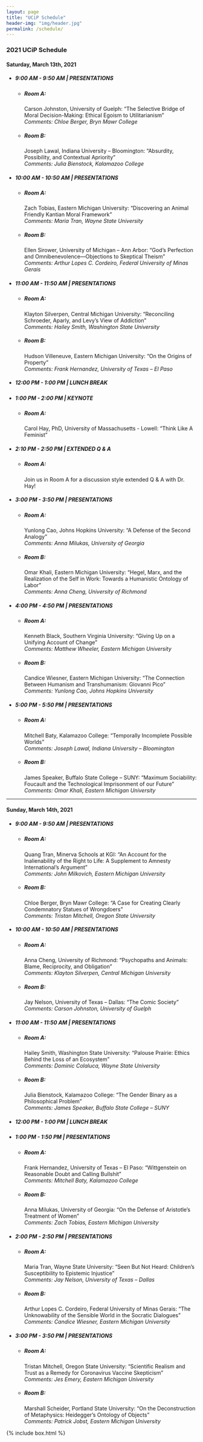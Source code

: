```yaml
---
layout: page
title: "UCiP Schedule"
header-img: "img/header.jpg"
permalink: /schedule/
---
```


<div class="container">
  <div class="col-sm-9 col-xs-12">
    <div>
      <!--<h3 class="home-h3">The 2020 UCiP was a resounding success! Thank you to everyone who helped make it what it was.</h3>
      <p><small>You can view the 2020 Schedule, along with the abstracts, <a href="{{ site.baseurl }}/history/">here</a>.</small></p>-->
      <!--<h3 class="home-h3">We are currently accepting submissions for our virtual 2021 UCiP!</h3>
      <p><small>You can view past schedules, along with the abstracts, <a href="{{ site.baseurl }}/history/">here</a>.</small></p>-->
      <!--<h3 class="home-h3">We are currently working on our 2020 UCiP Schedule!</h3>
      <p><small>Please check back at the end of February.</small></p>-->
      <h3 class="home-h3">2021 UCiP Schedule</h3>
    </div>
    <div>
      <!--<h4 class="schedule-header">Friday, March 6th, 2020</h4>
      <ul class="schedule-list">
        <li><h5>7:00 PM - 9:00 PM | WELCOME EVENT</h5>
          <ul class="schedule-list">
            <li><h5>Alumni Lounge (232):</h5>
              <p>Welcome Event: <em>Join the EMU Philosophy Club and your fellow participants for this laid-back meet & greet! Light refreshments are provided.</em></p>
            </li>
          </ul>
        </li>
      </ul>-->
      <h4 class="schedule-header">Saturday, March 13th, 2021</h4>
      <ul class="schedule-list">
        <!--<li><h5>8:30 AM - 9:00 AM | WELCOME</h5>
          <ul class="schedule-list">
            <li><h5>Tower Room (348):</h5>
              <p>Check-in & Breakfast: <em>Join Dr. John Koolage for a brief welcome message and breakfast!</em></p>              
            </li>
          </ul>
        </li>-->
        <li><h5>9:00 AM - 9:50 AM | PRESENTATIONS</h5>
          <ul class="schedule-list">
            <li><h5>Room A:</h5>
              <p>Carson Johnston, University of Guelph: “The Selective Bridge of Moral Decision-Making: Ethical Egoism to Utilitarianism”<br>
              <em>Comments: Chloe Berger, Bryn Mawr College</em></p>              
            </li>
            <li><h5>Room B:</h5>
              <p>Joseph Lawal, Indiana University – Bloomington: “Absurdity, Possibility, and Contextual Apriority”<br>
              <em>Comments: Julia Bienstock, Kalamazoo College</em></p>
            </li>
          </ul>
        </li>
        <li><h5>10:00 AM - 10:50 AM | PRESENTATIONS</h5>
          <ul class="schedule-list">
            <li><h5>Room A:</h5>
              <p>Zach Tobias, Eastern Michigan University: “Discovering an Animal Friendly Kantian Moral Framework”<br>
              <em>Comments: Maria Tran, Wayne State University</em></p>              
            </li>
            <li><h5>Room B:</h5>
              <p>Ellen Sirower, University of Michigan – Ann Arbor: “God’s Perfection and Omnibenevolence—Objections to Skeptical Theism”<br>
              <em>Comments: Arthur Lopes C. Cordeiro, Federal University of Minas Gerais</em></p>
            </li>
          </ul>
        </li>
        <li><h5>11:00 AM - 11:50 AM | PRESENTATIONS</h5>
          <ul class="schedule-list">
            <li><h5>Room A:</h5>
              <p>Klayton Silverpen, Central Michigan University: “Reconciling Schroeder, Aparly, and Levy’s View of Addiction”<br>
              <em>Comments: Hailey Smith, Washington State University</em></p>
            </li>
            <li><h5>Room B:</h5>
              <p>Hudson Villeneuve, Eastern Michigan University: “On the Origins of Property”<br>
              <em>Comments: Frank Hernandez, University of Texas – El Paso</em></p>
            </li>
          </ul>
        </li>
        <!--<li><h5>12:00 PM - 1:30 PM | LUNCH & KEYNOTE</h5>
          <ul class="schedule-list">
            <li><h5>Guild Room (330):</h5>
              <p>Shannon Spaulding, PhD, Oklahoma State University: “How We Understand Others”</p>
            </li>
          </ul>
        </li>
        <li><h5>1:45 PM - 2:50 PM | ACTIVITIES</h5>
          <ul class="schedule-list">
            <li><h5>Guild Hall (330):</h5>
              <p>Extended Q & A: <em>Join the keynote speaker after lunch to continue discussing their presentation.</em></p>
            </li>
	    <li><h5>Alumni Room (342):</h5>
              <p>The Value of Graduate School Panel: <em>Explore what graduate school in philosophy can offer.</em></p>              
            </li>
          </ul>
        </li>-->
	<li><h5>12:00 PM - 1:00 PM | LUNCH BREAK</h5>
	</li>
	<li><h5>1:00 PM - 2:00 PM | KEYNOTE</h5>
	  <ul class="schedule-list">
            <li><h5>Room A:</h5>
              <p>Carol Hay, PhD, University of Massachusetts - Lowell: “Think Like A Feminist”</p>
            </li>
          </ul>
        </li>
	<li><h5>2:10 PM - 2:50 PM | EXTENDED Q & A</h5>
	  <ul class="schedule-list">
            <li><h5>Room A:</h5>
              <p>Join us in Room A for a discussion style extended Q & A with Dr. Hay!</p>
            </li>
          </ul>
        </li>
        <li><h5>3:00 PM - 3:50 PM | PRESENTATIONS</h5>
          <ul class="schedule-list">
            <li><h5>Room A:</h5>
              <p>Yunlong Cao, Johns Hopkins University: “A Defense of the Second Analogy”<br>
              <em>Comments: Anna Milukas, University of Georgia</em></p>             
            </li>
            <li><h5>Room B:</h5>
              <p>Omar Khali, Eastern Michigan University: “Hegel, Marx, and the Realization of the Self in Work: Towards a Humanistic Ontology of Labor”<br>
              <em>Comments: Anna Cheng, University of Richmond</em></p>
            </li>
          </ul>
        </li>
        <li><h5>4:00 PM - 4:50 PM | PRESENTATIONS</h5>
          <ul class="schedule-list">
            <li><h5>Room A:</h5>
              <p>Kenneth Black, Southern Virginia University: “Giving Up on a Unifying Account of Change”<br>
              <em>Comments: Matthew Wheeler, Eastern Michigan University</em></p>  
            </li>
            <li><h5>Room B:</h5>
              <p>Candice Wiesner, Eastern Michigan University: “The Connection Between Humanism and Transhumanism: Giovanni Pico”<br>
              <em>Comments: Yunlong Cao, Johns Hopkins University</em></p>
            </li>
          </ul>
        </li>
        <li><h5>5:00 PM - 5:50 PM | PRESENTATIONS</h5>
          <ul class="schedule-list">
            <li><h5>Room A:</h5>
              <p>Mitchell Baty, Kalamazoo College: “Temporally Incomplete Possible Worlds”<br>
              <em>Comments: Joseph Lawal, Indiana University – Bloomington</em></p>  
            </li>
            <li><h5>Room B:</h5>
              <p>James Speaker, Buffalo State College – SUNY: “Maximum Sociability: Foucault and the Technological Imprisonment of our Future”<br>
              <em>Comments: Omar Khali, Eastern Michigan University</em></p>
            </li>
          </ul>
        </li>
        <!--<li><h5>Dinner on one’s own:</h5>
          <ul class="schedule-list">
            <li>
              <p>Dinner is not provided, but you are invited to join local students at Tower Inn for a dinner of fellowship and philosophy!</p>
            </li>
          </ul>
        </li>-->
      </ul>
    </div>
    <hr>
    <div class="day-2">
      <h4 class="schedule-header">Sunday, March 14th, 2021</h4>
      <ul class="schedule-list">
        <li><h5>9:00 AM - 9:50 AM | PRESENTATIONS</h5>
          <ul class="schedule-list">
            <li><h5>Room A:</h5>
              <p>Quang Tran, Minerva Schools at KGI: “An Account for the Inalienability of the Right to Life: A Supplement to Amnesty International’s Argument”<br>
              <em>Comments: John Milkovich, Eastern Michigan University</em></p>
            </li>
            <li><h5>Room B:</h5>
              <p>Chloe Berger, Bryn Mawr College: “A Case for Creating Clearly Condemnatory Statues of Wrongdoers”<br>
              <em>Comments: Tristan Mitchell, Oregon State University</em></p>
            </li>
	  </ul>
	</li>
        <li><h5>10:00 AM - 10:50 AM | PRESENTATIONS</h5>
          <ul class="schedule-list">
            <li><h5>Room A:</h5>
              <p>Anna Cheng, University of Richmond: “Psychopaths and Animals: Blame, Reciprocity, and Obligation”<br>
              <em>Comments: Klayton Silverpen, Central Michigan University</em></p>
            </li>
            <li><h5>Room B:</h5>
              <p>Jay Nelson, University of Texas – Dallas: “The Comic Society”<br>
              <em>Comments: Carson Johnston, University of Guelph</em></p>
            </li>
          </ul>
        </li>
        <li><h5>11:00 AM - 11:50 AM | PRESENTATIONS</h5>
          <ul class="schedule-list">
            <li><h5>Room A:</h5>
              <p>Hailey Smith, Washington State University: “Palouse Prairie: Ethics Behind the Loss of an Ecosystem”<br>
              <em>Comments: Dominic Colaluca, Wayne State University</em></p>
            </li>
            <li><h5>Room B:</h5>
              <p>Julia Bienstock, Kalamazoo College: “The Gender Binary as a Philosophical Problem”<br>
              <em>Comments: James Speaker, Buffalo State College – SUNY</em></p>
            </li>
          </ul>
        </li>
        <li><h5>12:00 PM - 1:00 PM | LUNCH BREAK</h5>
          <!--<ul class="schedule-list">
            <li><h5>Guild Room (330):</h5>
              <p>Lunch: <em>Join presenters, commenters, and guests for lunch.</em></p>
            </li>
          </ul>-->
        </li>
        <li><h5>1:00 PM - 1:50 PM | PRESENTATIONS</h5>
          <ul class="schedule-list">
            <li><h5>Room A:</h5>
              <p>Frank Hernandez, University of Texas – El Paso: “Wittgenstein on Reasonable Doubt and Calling Bullshit”<br>
              <em>Comments: Mitchell Baty, Kalamazoo College</em></p>
            </li>
            <li><h5>Room B:</h5>
              <p>Anna Milukas, University of Georgia: “On the Defense of Aristotle’s Treatment of Women”<br>
              <em>Comments: Zach Tobias, Eastern Michigan University</em></p>
            </li>
          </ul>
        </li>
        <li><h5>2:00 PM - 2:50 PM | PRESENTATIONS</h5>
          <ul class="schedule-list">
            <li><h5>Room A:</h5>
              <p>Maria Tran, Wayne State University: “Seen But Not Heard: Children’s Susceptibility to Epistemic Injustice”<br>
              <em>Comments: Jay Nelson, University of Texas – Dallas</em></p>
            </li>
            <li><h5>Room B:</h5>
              <p>Arthur Lopes C. Cordeiro, Federal University of Minas Gerais: “The Unknowability of the Sensible World in the Socratic Dialogues”<br>
              <em>Comments: Candice Wiesner, Eastern Michigan University</em></p>
            </li>
          </ul>
        </li>
        <li><h5>3:00 PM - 3:50 PM | PRESENTATIONS</h5>
          <ul class="schedule-list">
            <li><h5>Room A:</h5>
              <p>Tristan Mitchell, Oregon State University: “Scientific Realism and Trust as a Remedy for Coronavirus Vaccine Skepticism”<br>
              <em>Comments: Jes Emery, Eastern Michigan University</em></p>
            </li>
            <li><h5>Room B:</h5>
              <p>Marshall Scheider, Portland State University: “On the Deconstruction of Metaphysics: Heidegger’s Ontology of Objects”<br>
              <em>Comments: Patrick Jobst, Eastern Michigan University</em></p>
            </li>
          </ul>
        </li>
        <!--<li><h5>4:00 PM - 4:50 PM | CLOSING CEREMONY</h5>
          <ul class="schedule-list">
            <li><h5>Tower Room (348):</h5>
              <p>Closing Ceremony: <em>Join the UCiP Team as we thank you for your participation and announce the winners of our Spirit of the Conference Award!</em></p>              
            </li>
          </ul>
        </li>-->
      </ul>
    </div>
  </div>
  {% include box.html %}
</div>
